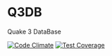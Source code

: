 Q3DB
====

Quake 3 DataBase

[![Code Climate](https://codeclimate.com/github/nanernunes/q3db/badges/gpa.svg)](https://codeclimate.com/github/nanernunes/q3db)
[![Test Coverage](https://codeclimate.com/github/nanernunes/q3db/badges/coverage.svg)](https://codeclimate.com/github/nanernunes/q3db)
